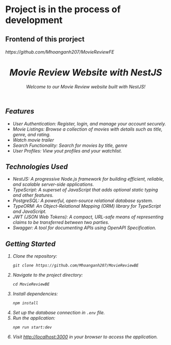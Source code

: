 


  <!--[![Backers on Open Collective](https://opencollective.com/nest/backers/badge.svg)](https://opencollective.com/nest#backer)
  [![Sponsors on Open Collective](https://opencollective.com/nest/sponsors/badge.svg)](https://opencollective.com/nest#sponsor)-->


<h1>Project is in the process of development</h1>

## Frontend of this prorject 

<h6>https://github.com/Mhoanganh207/MovieReviewFE<h6>

<header>
        <h1>Movie Review Website with NestJS</h1>
        <p>Welcome to our Movie Review website built with NestJS!</p>
    </header>
    <section>
        <h2>Features</h2>
        <ul>
            <li>User Authentication: Register, login, and manage your account securely.</li>
            <li>Movie Listings: Browse a collection of movies with details such as title, genre, and rating.</li>
            <li>Watch movie trailer </li>
            <li>Search Functionality: Search for movies by title, genre</li>
            <li>User Profiles: View yout profiles and your watchlist.</li>
        </ul>
    </section>
    <section>
        <h2>Technologies Used</h2>
        <ul>
            <li>NestJS: A progressive Node.js framework for building efficient, reliable, and scalable server-side applications.</li>
            <li>TypeScript: A superset of JavaScript that adds optional static typing and other features.</li>
            <li>PostgreSQL: A powerful, open-source relational database system.</li>
            <li>TypeORM: An Object-Relational Mapping (ORM) library for TypeScript and JavaScript.</li>
            <li>JWT (JSON Web Tokens): A compact, URL-safe means of representing claims to be transferred between two parties.</li>
            <li>Swagger: A tool for documenting APIs using OpenAPI Specification.</li>
        </ul>
    </section>
    <section>
        <h2>Getting Started</h2>
        <ol>
            <li>Clone the repository:</li>
            <pre><code>git clone https://github.com/Mhoanganh207/MovieReviewBE</code></pre>
            <li>Navigate to the project directory:</li>
            <pre><code>cd MovieReviewBE</code></pre>
            <li>Install dependencies:</li>
            <pre><code>npm install</code></pre>
            <li>Set up the database connection in <code>.env</code> file.</li>
            <li>Run the application:</li>
            <pre><code>npm run start:dev</code></pre>
            <li>Visit <a href="http://localhost:3000">http://localhost:3000</a> in your browser to access the application.</li>
        </ol>
    </section>
